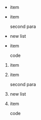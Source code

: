   - item

  - item

    second para


  - new list

  - item


    code

1.  item

2.  item

    second para


1.  new list

2.  item


    code

